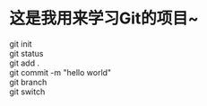 # 这是我用来学习Git的项目~

git init  
git status  
git add .  
git commit -m "hello world"  
git branch  
git switch  